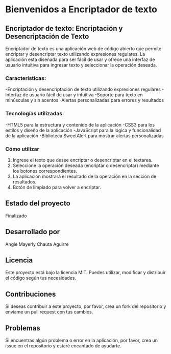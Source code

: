 <h1>Bienvenidos a Encriptador de texto</h1>


<h2>Encriptador de texto: Encriptación y Desencriptación de Texto</h2>
<p1>
Encriptador de texto es una aplicación web de código abierto que permite encriptar y desencriptar texto utilizando expresiones regulares. La aplicación está diseñada para ser fácil de usar y ofrece una interfaz de usuario intuitiva para ingresar texto y seleccionar la operación deseada.

<h3>Características:</h3>

-Encriptación y desencriptación de texto utilizando expresiones regulares
-Interfaz de usuario fácil de usar y intuitiva
-Soporte para texto en minúsculas y sin acentos
-Alertas personalizadas para errores y resultados

<h3>Tecnologías utilizadas:</h3>

-HTML5 para la estructura y contenido de la aplicación
-CSS3 para los estilos y diseño de la aplicación
-JavaScript para la lógica y funcionalidad de la aplicación
-Biblioteca SweetAlert para mostrar alertas personalizadas

<h3>Cómo utilizar</h3>

1. Ingrese el texto que desee encriptar o desencriptar en el textarea.
2. Seleccione la operación deseada (encriptar o desencriptar) mediante los botones correspondientes.
3. La aplicación mostrará el resultado de la operación en la sección de resultados.
4. Botón de limpiado para volver a encriptar. 

<h2>Estado del proyecto</h2>

Finalizado


<h2>Desarrollado por</h2>

Angie Mayerly Chauta Aguirre

<h2>Licencia</h2>

Este proyecto está bajo la licencia MIT. Puedes utilizar, modificar y distribuir el código según tus necesidades.

<h2>Contribuciones</h2>

Si deseas contribuir a este proyecto, por favor, crea un fork del repositorio y envíame un pull request con tus cambios.

<h2>Problemas</h2>

Si encuentras algún problema o error en la aplicación, por favor, crea un issue en el repositorio y estaré encantado de ayudarte.

